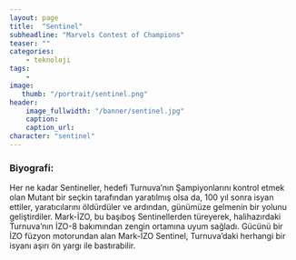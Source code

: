 ```yaml
---
layout: page
title:  "Sentinel"
subheadline: "Marvels Contest of Champions"
teaser: ""
categories:
    - teknoloji
tags:
    -
image:
   thumb: "/portrait/sentinel.png"
header:
    image_fullwidth: "/banner/sentinel.jpg"
    caption: 
    caption_url:    
character: "sentinel"
---
```


### **Biyografi:**
Her ne kadar Sentineller, hedefi Turnuva’nın Şampiyonlarını kontrol etmek olan Mutant bir seçkin tarafından yaratılmış olsa da, 100 yıl sonra isyan ettiler, yaratıcılarını öldürdüler ve ardından, günümüze gelmenin bir yolunu geliştirdiler. Mark-İZO, bu başıboş Sentinellerden türeyerek, halihazırdaki Turnuva’nın İZO-8 bakımından zengin ortamına uyum sağladı. Gücünü bir İZO füzyon motorundan alan Mark-İZO Sentinel, Turnuva’daki herhangi bir isyanı aşırı ön yargı ile bastırabilir.
